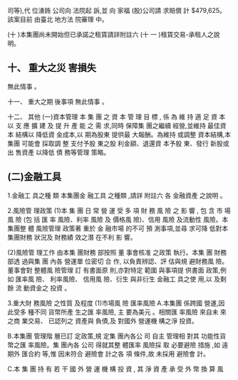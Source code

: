 司等),代 位湧銪 公司向 法院起 訴,並 向 家福 (股)公司請 求賠償 計 $479,625。 該案目前 由臺北 地方法 院審理 中。

(十 )本集團尚未開始但已承諾之租賃請詳附註六 (十 一 )租賃交易-承租人之說 明。

## 十、 重大之災 害損失

無此情事 。

十一、 重大之期 後事項 無此情事 。

十二、 其他
(一)資本管理 本 集 團 之 資 本 管 理 目 標 , 係 為 維 持 適 足 資 本 以 支 應 擴 建 及 提 升 產 能 之 需 求,同時 保障集 團之繼續 經營,並維持 最佳資本 結構以 降低資 金成本,以 期為股東 提供最 大報酬。為維持 或調整 資本結構,本集團 可能會 採取調 整 支付予股 東之股 利金額、退還資 本予股 東、發行 新股或出 售資產 以降低 債 務等管理 策略。

## (二)金融工具

1.金融工 具之種 類 本集團金 融工具 之種類 ,請詳 附註六 各 金融資產 之說明 。

2.風險管 理政策
(1)本 集 團 日 常 營 運 受 多 項 財 務 風 險 之 影 響 , 包 含 市 場 風 險 (包 括 匯 率 風險、利率 風險 及 價格風 險)、信用 風險 及流動性 風險。本 集團整 體 風險管理 政策著 重於 金 融市場 的不可 預 測事項,並尋 求可降 低對本 集團財務 狀況及 財務績 效之潛 在不利 影 響。

(2)風險管 理工作 由本集 團財務 部按照 董 事會核准 之政策 執行。本集 團 財務部透 過與集 團 內各 營運單 位密切 合 作, 以負責辨認、評 估與規 避財務風 險。董事會對 整體風 險管理 訂 有書面原 則,亦對特定 範圍 與事項提 供書面 政策,例如 匯率風 險、 利率風險、 信用風 險、衍生 與非衍生 金融工 具之使 用,以 及剩餘 流 動資金之 投資 。

3.重大財 務風險 之性質 及程度
(1)市場風 險 匯率風險 A.本集團 係跨國 營運,因 此受多 種不同 貨幣所產 生之匯 率風險, 主 要為美元 。相關匯 率風險 來自未 來之商 業交易、 已認列之 資產與 負債,及 對國外 營運機 構之淨 投資。

B.本集團 管理階 層已訂 定政策,規 定集 團內各公 司 自主 管理相 對其 功能性貨 幣之匯 率風險。集 團內各 公司 得就其整 體匯率 風險採 取 必要避險 措施 ,如 遠期外 匯合約 等,惟 因未符合 避險會 計之各 項 條件,故 未採用 避險會 計。

C.本 集 團 持 有 若 干 國 外 營 運 機 構 投 資 , 其 淨 資 產 承 受 外 幣 換 算 風